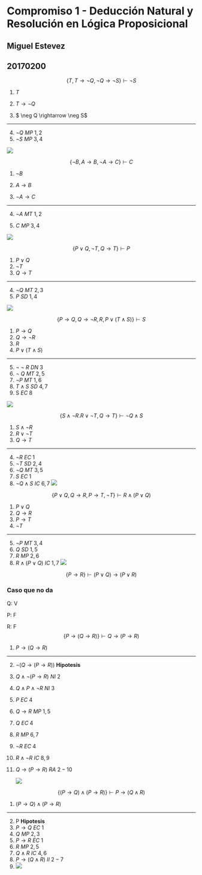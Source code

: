 # Compromiso 1 - Deducción Natural y Resolución en Lógica Proposicional

## Miguel Estevez

## 20170200


$$
\{T, T \rightarrow \neg Q, \neg Q \rightarrow \neg S\} \vdash \neg S
$$

1. $T$
2. $T \rightarrow \neg Q$

3. $ \neg Q \rightarrow \neg S$

---

4. $\neg Q$					$MP\ 1,2$
5. $\neg S$			        $MP\ 3,4$

![](/home/maet98/Repository/pucmm/Semestre9/ProgramacionLogica/Compromiso1/1.png)

$$
\displaystyle{\{ \neg B, A \rightarrow B, \neg A \rightarrow C \} \vdash C}
$$

1. $\neg B$

2. $A \rightarrow B$

3. $\neg A \rightarrow C$

---

4. $\neg A$              $MT\ 1,2$

5. $C$                 $MP\ 3,4$

![](/home/maet98/Repository/pucmm/Semestre9/ProgramacionLogica/Compromiso1/2.png)

$$
\displaystyle{\{ P \vee Q, \neg T, Q \rightarrow T \} \vdash P}
$$

1. $P \vee Q$
2. $\neg T$
3. $Q \rightarrow T$

---

4. $\neg Q$            $MT\ 2,3$
5. $P$               $SD\ 1,4$

![](/home/maet98/Repository/pucmm/Semestre9/ProgramacionLogica/Compromiso1/3.png)

$$
\displaystyle{\{P \rightarrow Q, Q \rightarrow \neg R, R, P \vee (T \wedge S) \} \vdash S}
$$

1. $P \rightarrow Q$
2. $Q \rightarrow \neg R$
3. $R$
4. $P \vee (T \wedge S)$

---

5. $\neg\ \neg\ R$            $DN\ 3$
6. $\neg\ Q$                $MT\ 2,5$
7. $\neg P$                 $MT\ 1,6$
8. $T \wedge S$             $SD\ 4,7$
9. S                      $EC\ 8$

![](/home/maet98/Repository/pucmm/Semestre9/ProgramacionLogica/Compromiso1/4.png)

$$
\displaystyle{\{ S \wedge \neg R. R \vee \neg T, Q \rightarrow T \} \vdash \neg Q \wedge S}
$$

1. $S \wedge \neg R$
2. $R \vee \neg T$
3. $Q \rightarrow T$

---

4. $\neg R$ 				$EC\ 1$
5. $\neg T$                 $SD\ 2,4$
6. $\neg Q$                 $MT\ 3,5$
7. $S$                     $EC\ 1$
8. $\neg Q \wedge S$          $IC\ 6,7$
![](/home/maet98/Repository/pucmm/Semestre9/ProgramacionLogica/Compromiso1/5.png)

$$
\displaystyle{\{P \vee Q, Q \rightarrow R, P \rightarrow T, \neg T \} \vdash R \wedge (P \vee Q)}
$$

1. $P \vee Q$
2. $Q \rightarrow R$
3. $P \rightarrow T$
4. $\neg T$

---

5. $\neg P$                              $MT\ 3,4$
6. $Q$                                $SD\ 1,5$
7. $R$                                $MP\ 2,6$
8. $R \wedge (P \vee Q)$            $IC\ 1,7$
![](/home/maet98/Repository/pucmm/Semestre9/ProgramacionLogica/Compromiso1/6.png)

$$
\displaystyle{ \{P \rightarrow R \} \vdash (P \vee Q) \rightarrow (P \vee R)}
$$

### Caso que no da

Q: V

P: F

R: F
$$
\displaystyle{ \{P \rightarrow (Q \rightarrow R) \} \vdash Q \rightarrow (P \rightarrow R) }
$$

1. $P \rightarrow (Q \rightarrow R)$

---

2. $\neg( Q \rightarrow (P \rightarrow R))$            **Hipotesis**

3. $Q \wedge \neg ( P \rightarrow R)$                 $NI\ 2$

4. $Q \wedge P \wedge \neg R$                      $NI\ 3$

5. $P$                                         $EC\ 4$

6. $Q \rightarrow R$                               $MP\ 1,5$

7. $Q$                                         $EC\ 4$

8. $R$                                         $MP\ 6,7$

9. $\neg R$                                       $EC\ 4$

10. $R \wedge \neg R$                               $IC\ 8,9$

11. $Q \rightarrow (P \rightarrow R)$                   $RA\ 2-10$

    

    ![](/home/maet98/Repository/pucmm/Semestre9/ProgramacionLogica/Compromiso1/7.png)

$$
\{ (P \rightarrow Q) \wedge (P \rightarrow R) \} \vdash P \rightarrow (Q \wedge R)
$$

1. $(P \rightarrow Q) \wedge (P \rightarrow R)$

---

2. P							  **Hipotesis**
3. $P \rightarrow Q$                   $EC\ 1$
4. $Q$                             $MP\ 2,3$
5. $P \rightarrow R$                   $EC\ 1$
6. $R$                             $MP\ 2,5$
7. $Q \wedge R$                    $IC\ 4,6$
8. $P \rightarrow (Q \wedge R)$       $II\ 2-7$
9. ![](/home/maet98/Repository/pucmm/Semestre9/ProgramacionLogica/Compromiso1/8.png)